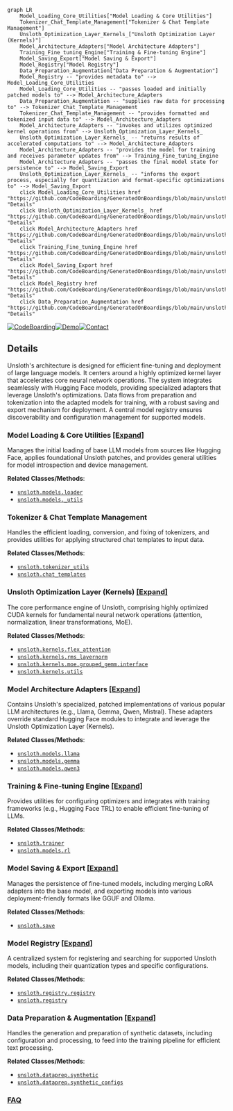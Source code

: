 ```mermaid
graph LR
    Model_Loading_Core_Utilities["Model Loading & Core Utilities"]
    Tokenizer_Chat_Template_Management["Tokenizer & Chat Template Management"]
    Unsloth_Optimization_Layer_Kernels_["Unsloth Optimization Layer (Kernels)"]
    Model_Architecture_Adapters["Model Architecture Adapters"]
    Training_Fine_tuning_Engine["Training & Fine-tuning Engine"]
    Model_Saving_Export["Model Saving & Export"]
    Model_Registry["Model Registry"]
    Data_Preparation_Augmentation["Data Preparation & Augmentation"]
    Model_Registry -- "provides metadata to" --> Model_Loading_Core_Utilities
    Model_Loading_Core_Utilities -- "passes loaded and initially patched models to" --> Model_Architecture_Adapters
    Data_Preparation_Augmentation -- "supplies raw data for processing to" --> Tokenizer_Chat_Template_Management
    Tokenizer_Chat_Template_Management -- "provides formatted and tokenized input data to" --> Model_Architecture_Adapters
    Model_Architecture_Adapters -- "invokes and utilizes optimized kernel operations from" --> Unsloth_Optimization_Layer_Kernels_
    Unsloth_Optimization_Layer_Kernels_ -- "returns results of accelerated computations to" --> Model_Architecture_Adapters
    Model_Architecture_Adapters -- "provides the model for training and receives parameter updates from" --> Training_Fine_tuning_Engine
    Model_Architecture_Adapters -- "passes the final model state for persistence to" --> Model_Saving_Export
    Unsloth_Optimization_Layer_Kernels_ -- "informs the export process, especially for quantization and format-specific optimizations to" --> Model_Saving_Export
    click Model_Loading_Core_Utilities href "https://github.com/CodeBoarding/GeneratedOnBoardings/blob/main/unsloth/Model_Loading_Core_Utilities.md" "Details"
    click Unsloth_Optimization_Layer_Kernels_ href "https://github.com/CodeBoarding/GeneratedOnBoardings/blob/main/unsloth/Unsloth_Optimization_Layer_Kernels_.md" "Details"
    click Model_Architecture_Adapters href "https://github.com/CodeBoarding/GeneratedOnBoardings/blob/main/unsloth/Model_Architecture_Adapters.md" "Details"
    click Training_Fine_tuning_Engine href "https://github.com/CodeBoarding/GeneratedOnBoardings/blob/main/unsloth/Training_Fine_tuning_Engine.md" "Details"
    click Model_Saving_Export href "https://github.com/CodeBoarding/GeneratedOnBoardings/blob/main/unsloth/Model_Saving_Export.md" "Details"
    click Model_Registry href "https://github.com/CodeBoarding/GeneratedOnBoardings/blob/main/unsloth/Model_Registry.md" "Details"
    click Data_Preparation_Augmentation href "https://github.com/CodeBoarding/GeneratedOnBoardings/blob/main/unsloth/Data_Preparation_Augmentation.md" "Details"
```

[![CodeBoarding](https://img.shields.io/badge/Generated%20by-CodeBoarding-9cf?style=flat-square)](https://github.com/CodeBoarding/GeneratedOnBoardings)[![Demo](https://img.shields.io/badge/Try%20our-Demo-blue?style=flat-square)](https://www.codeboarding.org/demo)[![Contact](https://img.shields.io/badge/Contact%20us%20-%20contact@codeboarding.org-lightgrey?style=flat-square)](mailto:contact@codeboarding.org)

## Details

Unsloth's architecture is designed for efficient fine-tuning and deployment of large language models. It centers around a highly optimized kernel layer that accelerates core neural network operations. The system integrates seamlessly with Hugging Face models, providing specialized adapters that leverage Unsloth's optimizations. Data flows from preparation and tokenization into the adapted models for training, with a robust saving and export mechanism for deployment. A central model registry ensures discoverability and configuration management for supported models.

### Model Loading & Core Utilities [[Expand]](./Model_Loading_Core_Utilities.md)
Manages the initial loading of base LLM models from sources like Hugging Face, applies foundational Unsloth patches, and provides general utilities for model introspection and device management.


**Related Classes/Methods**:

- <a href="https://github.com/unslothai/unsloth/blob/main/unsloth/models/loader.py" target="_blank" rel="noopener noreferrer">`unsloth.models.loader`</a>
- <a href="https://github.com/unslothai/unsloth/blob/main/unsloth/models/_utils.py" target="_blank" rel="noopener noreferrer">`unsloth.models._utils`</a>


### Tokenizer & Chat Template Management
Handles the efficient loading, conversion, and fixing of tokenizers, and provides utilities for applying structured chat templates to input data.


**Related Classes/Methods**:

- <a href="https://github.com/unslothai/unsloth/blob/main/unsloth/tokenizer_utils.py" target="_blank" rel="noopener noreferrer">`unsloth.tokenizer_utils`</a>
- <a href="https://github.com/unslothai/unsloth/blob/main/unsloth/chat_templates.py" target="_blank" rel="noopener noreferrer">`unsloth.chat_templates`</a>


### Unsloth Optimization Layer (Kernels) [[Expand]](./Unsloth_Optimization_Layer_Kernels_.md)
The core performance engine of Unsloth, comprising highly optimized CUDA kernels for fundamental neural network operations (attention, normalization, linear transformations, MoE).


**Related Classes/Methods**:

- <a href="https://github.com/unslothai/unsloth/blob/main/unsloth/kernels/flex_attention.py" target="_blank" rel="noopener noreferrer">`unsloth.kernels.flex_attention`</a>
- <a href="https://github.com/unslothai/unsloth/blob/main/unsloth/kernels/rms_layernorm.py" target="_blank" rel="noopener noreferrer">`unsloth.kernels.rms_layernorm`</a>
- <a href="https://github.com/unslothai/unsloth/blob/main/unsloth/kernels/moe/grouped_gemm/interface.py" target="_blank" rel="noopener noreferrer">`unsloth.kernels.moe.grouped_gemm.interface`</a>
- <a href="https://github.com/unslothai/unsloth/blob/main/unsloth/kernels/utils.py" target="_blank" rel="noopener noreferrer">`unsloth.kernels.utils`</a>


### Model Architecture Adapters [[Expand]](./Model_Architecture_Adapters.md)
Contains Unsloth's specialized, patched implementations of various popular LLM architectures (e.g., Llama, Gemma, Qwen, Mistral). These adapters override standard Hugging Face modules to integrate and leverage the Unsloth Optimization Layer (Kernels).


**Related Classes/Methods**:

- <a href="https://github.com/unslothai/unsloth/blob/main/unsloth/models/llama.py" target="_blank" rel="noopener noreferrer">`unsloth.models.llama`</a>
- <a href="https://github.com/unslothai/unsloth/blob/main/unsloth/models/gemma.py" target="_blank" rel="noopener noreferrer">`unsloth.models.gemma`</a>
- <a href="https://github.com/unslothai/unsloth/blob/main/unsloth/models/qwen3.py" target="_blank" rel="noopener noreferrer">`unsloth.models.qwen3`</a>


### Training & Fine-tuning Engine [[Expand]](./Training_Fine_tuning_Engine.md)
Provides utilities for configuring optimizers and integrates with training frameworks (e.g., Hugging Face TRL) to enable efficient fine-tuning of LLMs.


**Related Classes/Methods**:

- <a href="https://github.com/unslothai/unsloth/blob/main/unsloth/trainer.py" target="_blank" rel="noopener noreferrer">`unsloth.trainer`</a>
- <a href="https://github.com/unslothai/unsloth/blob/main/unsloth/models/rl.py" target="_blank" rel="noopener noreferrer">`unsloth.models.rl`</a>


### Model Saving & Export [[Expand]](./Model_Saving_Export.md)
Manages the persistence of fine-tuned models, including merging LoRA adapters into the base model, and exporting models into various deployment-friendly formats like GGUF and Ollama.


**Related Classes/Methods**:

- <a href="https://github.com/unslothai/unsloth/blob/main/unsloth/save.py" target="_blank" rel="noopener noreferrer">`unsloth.save`</a>


### Model Registry [[Expand]](./Model_Registry.md)
A centralized system for registering and searching for supported Unsloth models, including their quantization types and specific configurations.


**Related Classes/Methods**:

- <a href="https://github.com/unslothai/unsloth/blob/main/unsloth/registry/registry.py" target="_blank" rel="noopener noreferrer">`unsloth.registry.registry`</a>
- <a href="https://github.com/unslothai/unsloth/blob/main/unsloth/registry" target="_blank" rel="noopener noreferrer">`unsloth.registry`</a>


### Data Preparation & Augmentation [[Expand]](./Data_Preparation_Augmentation.md)
Handles the generation and preparation of synthetic datasets, including configuration and processing, to feed into the training pipeline for efficient text processing.


**Related Classes/Methods**:

- <a href="https://github.com/unslothai/unsloth/blob/main/unsloth/dataprep/synthetic.py" target="_blank" rel="noopener noreferrer">`unsloth.dataprep.synthetic`</a>
- <a href="https://github.com/unslothai/unsloth/blob/main/unsloth/dataprep/synthetic_configs.py" target="_blank" rel="noopener noreferrer">`unsloth.dataprep.synthetic_configs`</a>




### [FAQ](https://github.com/CodeBoarding/GeneratedOnBoardings/tree/main?tab=readme-ov-file#faq)